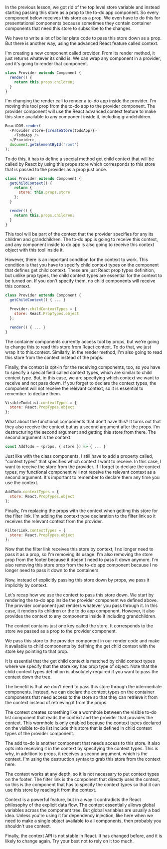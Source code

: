 In the previous lesson, we got rid of the top level store variable and instead starting passing this store as a prop to the to-do app component. So every component below receives this store as a prop. We even have to do this for presentational components because sometimes they contain container components that need this store to subscribe to the changes.

We have to write a lot of boiler plate code to pass this store down as a prop. But there is another way, using the advanced React feature called context.

I'm creating a new component called provider. From its render method, it just returns whatever its child is. We can wrap any component in a provider, and it's going to render that component.

``` javascript
class Provider extends Component {
  render() {
    return this.props.children;
  }
}
```

I'm changing the render call to render a to-do app inside the provider. I'm moving this tool prop from the to-do app to the provider component. The provider component will use the React advanced context feature to make this store available to any component inside it, including grandchildren.

``` javascript
ReactDOM.render(
  <Provider store={createStore(todoApp)}>
    <TodoApp />
  </Provider>,
  document.getElementById('root')
);
```

To do this, it has to define a special method get child context that will be called by React by using this props store which corresponds to this store that is passed to the provider as a prop just once.

``` javascript
class Provider extends Component {
  getChildContext() {
    return {
      store: this.props.store
    };
  }

  render() {
    return this.props.children;
  }
}
```

This tool will be part of the context that the provider specifies for any its children and grandchildren. The to-do app is going to receive this context, and any component inside to do app is also going to receive this context object with this tool inside it.

However, there is an important condition for the context to work. This condition is that you have to specify child context types on the component that defines get child context. These are just React prop types definition, but unlike prop types, the child context types are essential for the context to be turned on. If you don't specify them, no child components will receive this context.

``` javascript
class Provider extends Component {
  getChildContext() { ... }

  Provider.childContextTypes = {
    store: React.PropTypes.object
  };

  render() { ... }
}
```

The container components currently access tool by props, but we're going to change this to read this store from React context. To do that, we just wrap it to this.context. Similarly, in the render method, I'm also going to read this store from the context instead of the props.

Finally, the context is opt-in for the receiving components, too, so you have to specify a special field called context types, which are similar to child context type. But, in this case, we are specifying which context we want to receive and not pass down. If you forget to declare the context types, the component will not receive the relevant context, so it is essential to remember to declare them.

``` javascript
VisibleTodoList.contextTypes = {
  store: React.PropTypes.object
};
```

What about the functional components that don't have this? It turns out that they also receive the context but as a second argument after the props. I'm destructuring the second argument and getting this store from there. The second argument is the context.

``` javascript
const AddTodo = (props, { store }) => { ... }
```

Just like with the class components, I still have to add a property called, "context types" that specifies which context I want to receive. In this case, I want to receive the store from the provider. If I forget to declare the context types, my functional component will not receive the relevant context as a second argument. It's important to remember to declare them any time you use the context.

``` javascript
AddTodo.contextTypes = {
  store: React.PropTypes.object
};
```

Finally, I'm replacing the props with the context when getting this store for the filter link. I'm adding the context type declaration to the filter link so it receives the relevant context from the provider.

``` javascript
FilterLink.contextTypes = {
  store: React.PropTypes.object
};
```

Now that the filter link receives this store by context, I no longer need to pass it as a prop, so I'm removing its usage. I'm also removing the store prop from the footer because it doesn't need to pass it down anymore. I'm also removing this store prop from the to-do app component because I no longer need to pass it down to the containers.

Now, instead of explicitly passing this store down by props, we pass it implicitly by context.

Let's recap how we use the context to pass this store down. We start by rendering the to-do app inside the provider component we defined above. The provider component just renders whatever you pass through it. In this case, it renders its children or the to do app component. However, it also provides the context to any components inside it including grandchildren.

The context contains just one key called the store. It corresponds to the store we passed as a prop to the provider component.

We pass this store to the provider component in our render code and make it available to child components by defining the get child context with the store key pointing to that prop.

It is essential that the get child context is matched by child context types where we specify that the store key has prop type of object. Note that the child context types definition is absolutely required if you want to pass the context down the tree.

The benefit is that we don't need to pass this store through the intermediate components. Instead, we can declare the context types on the container components that need access to the store so that they can retrieve it from the context instead of retrieving it from the props.

The context creates something like a wormhole between the visible to-do list component that reads the context and the provider that provides the context. This wormhole is only enabled because the context types declared on the visible to-do list include this store that is defined in child context types of the provider component.

The add to-do is another component that needs access to this store. It also opts into receiving it in the context by specifying the context types. This is why, in addition to props, it receives a second argument, which is the context. I'm using the destruction syntax to grab this store from the context here.

The context works at any depth, so it is not necessary to put context types on the footer. The filter link is the component that directly uses the context, so this is the component that has to specify the context types so that it can use this store by reading it from the context.

Context is a powerful feature, but in a way it contradicts the React philosophy of the explicit data flow. The context essentially allows global variables across the component tree. But global variables are usually a bad idea. Unless you're using it for dependency injection, like here when we need to make a single object available to all components, then probably you shouldn't use context.

Finally, the context API is not stable in React. It has changed before, and it is likely to change again. Try your best not to rely on it too much.
